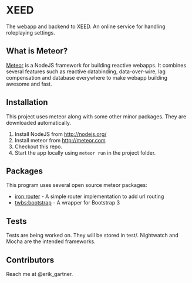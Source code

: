 XEED
=========
The webapp and backend to XEED. An online service for handling roleplaying settings.

## What is Meteor?
[Meteor](http://meteor.com) is a NodeJS framework for building reactive webapps. It combines several features such as reactive databinding, data-over-wire, lag compensation and database everywhere to make webapp building awesome and fast.

## Installation
This project uses meteor along with some other minor packages. They are downloaded automatically.

1. Install NodeJS from http://nodejs.org/
2. Install meteor from http://meteor.com
3. Checkout this repo.
4. Start the app locally using `meteor run` in the project folder.

## Packages
This program uses several open source meteor packages:

* [iron:router](https://atmospherejs.com/iron/router) - A simple router implementation to add url routing
* [twbs:bootstrap](https://atmospherejs.com/twbs/bootstrap) - A wrapper for Bootstrap 3

## Tests
Tests are being worked on. They will be stored in test/. Nightwatch and Mocha are the intended frameworks.

## Contributors
Reach me at @erik_gartner.

